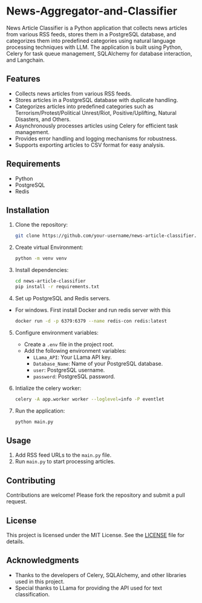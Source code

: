 # News-Aggregator-and-Classifier
News Article Classifier is a Python application that collects news articles from various RSS feeds, stores them in a PostgreSQL database, and categorizes them into predefined categories using natural language processing techniques with LLM. The application is built using Python, Celery for task queue management, SQLAlchemy for database interaction, and Langchain.


## Features
- Collects news articles from various RSS feeds.
- Stores articles in a PostgreSQL database with duplicate handling.
- Categorizes articles into predefined categories such as Terrorism/Protest/Political Unrest/Riot, Positive/Uplifting, Natural Disasters, and Others.
- Asynchronously processes articles using Celery for efficient task management.
- Provides error handling and logging mechanisms for robustness.
- Supports exporting articles to CSV format for easy analysis.

## Requirements
- Python 
- PostgreSQL
- Redis

## Installation

1. Clone the repository:

    ```bash
    git clone https://github.com/your-username/news-article-classifier.git
    ```
2. Create virtual Environment:
     ```bash
    python -m venv venv 
    ```
   
3. Install dependencies:

    ```bash
    cd news-article-classifier
    pip install -r requirements.txt
    ```

4. Set up PostgreSQL and Redis servers.

  - For windows. First install Docker and run redis server with this
    ```bash
    docker run -d -p 6379:6379 --name redis-con redis:latest
    ```
    
5. Configure environment variables:
    - Create a `.env` file in the project root.
    - Add the following environment variables:
        - `LLama_API`: Your LLama API key.
        - `Database_Name`: Name of your PostgreSQL database.
        - `user`: PostgreSQL username.
        - `password`: PostgreSQL password.
     
6. Intialize the celery worker:

    ```bash
    celery -A app.worker worker --loglevel=info -P eventlet
     ```
    
7. Run the application:

    ```bash
    python main.py
    ```
    
## Usage

1. Add RSS feed URLs to the `main.py` file.
2. Run `main.py` to start processing articles.

## Contributing

Contributions are welcome! Please fork the repository and submit a pull request.

## License

This project is licensed under the MIT License. See the [LICENSE](LICENSE) file for details.

## Acknowledgments

- Thanks to the developers of  Celery, SQLAlchemy, and other libraries used in this project.
- Special thanks to LLama for providing the API used for text classification.
    
 
    
